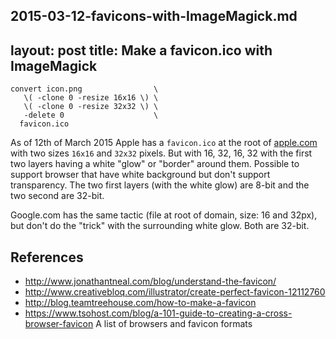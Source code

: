 2015-03-12-favicons-with-ImageMagick.md
---
layout: post
title: Make a favicon.ico with ImageMagick
---


    convert icon.png                \
       \( -clone 0 -resize 16x16 \) \
       \( -clone 0 -resize 32x32 \) \
       -delete 0                    \
      favicon.ico

As of 12th of March 2015 Apple has a `favicon.ico` at the root of [apple.com]
with two sizes `16x16` and `32x32` pixels. But with 16, 32, 16, 32 with the
first two layers having a white "glow" or "border" around them. Possible
to support browser that have white background but don't support transparency.
The two first layers (with the white glow) are 8-bit and the two second are
32-bit.

Google.com has the same tactic (file at root of domain, size: 16 and 32px), but
don't do the "trick" with the surrounding white glow. Both are 32-bit.

References
----------
* http://www.jonathantneal.com/blog/understand-the-favicon/
* http://www.creativebloq.com/illustrator/create-perfect-favicon-12112760
* http://blog.teamtreehouse.com/how-to-make-a-favicon
* https://www.tsohost.com/blog/a-101-guide-to-creating-a-cross-browser-favicon
  A list of browsers and favicon formats



[apple.com]: http://www.apple.com/favicon.ico